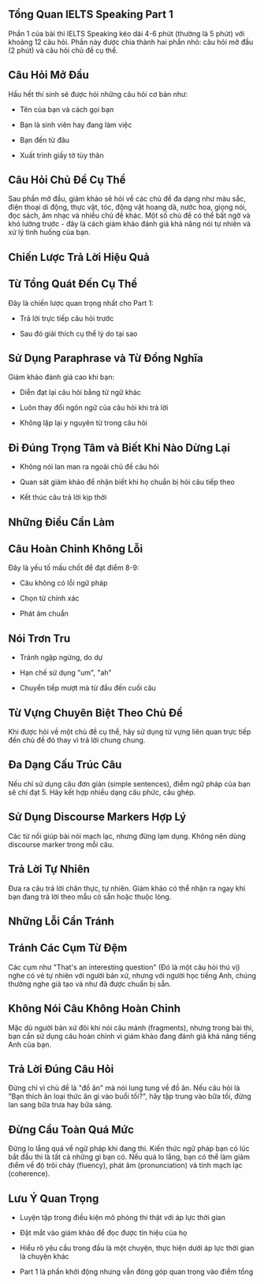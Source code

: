 ## Tổng Quan IELTS Speaking Part 1

Phần 1 của bài thi IELTS Speaking kéo dài 4-6 phút (thường là 5 phút) với khoảng 12 câu hỏi. Phần này được chia thành hai phần nhỏ: câu hỏi mở đầu (2 phút) và câu hỏi chủ đề cụ thể.

## Câu Hỏi Mở Đầu

Hầu hết thí sinh sẽ được hỏi những câu hỏi cơ bản như:

- Tên của bạn và cách gọi bạn
    
- Bạn là sinh viên hay đang làm việc
    
- Bạn đến từ đâu
    
- Xuất trình giấy tờ tùy thân
    

## Câu Hỏi Chủ Đề Cụ Thể

Sau phần mở đầu, giám khảo sẽ hỏi về các chủ đề đa dạng như màu sắc, điện thoại di động, thực vật, tóc, động vật hoang dã, nước hoa, giọng nói, đọc sách, âm nhạc và nhiều chủ đề khác. Một số chủ đề có thể bất ngờ và khó lường trước - đây là cách giám khảo đánh giá khả năng nói tự nhiên và xử lý tình huống của bạn.

## Chiến Lược Trả Lời Hiệu Quả

## Từ Tổng Quát Đến Cụ Thể

Đây là chiến lược quan trọng nhất cho Part 1:

- Trả lời trực tiếp câu hỏi trước
    
- Sau đó giải thích cụ thể lý do tại sao
    

## Sử Dụng Paraphrase và Từ Đồng Nghĩa

Giám khảo đánh giá cao khi bạn:

- Diễn đạt lại câu hỏi bằng từ ngữ khác
    
- Luôn thay đổi ngôn ngữ của câu hỏi khi trả lời
    
- Không lặp lại y nguyên từ trong câu hỏi
    

## Đi Đúng Trọng Tâm và Biết Khi Nào Dừng Lại

- Không nói lan man ra ngoài chủ đề câu hỏi
    
- Quan sát giám khảo để nhận biết khi họ chuẩn bị hỏi câu tiếp theo
    
- Kết thúc câu trả lời kịp thời
    

## Những Điều Cần Làm

## Câu Hoàn Chỉnh Không Lỗi

Đây là yếu tố mấu chốt để đạt điểm 8-9:

- Câu không có lỗi ngữ pháp
    
- Chọn từ chính xác
    
- Phát âm chuẩn
    

## Nói Trơn Tru

- Tránh ngập ngừng, do dự
    
- Hạn chế sử dụng "um", "ah"
    
- Chuyển tiếp mượt mà từ đầu đến cuối câu
    

## Từ Vựng Chuyên Biệt Theo Chủ Đề

Khi được hỏi về một chủ đề cụ thể, hãy sử dụng từ vựng liên quan trực tiếp đến chủ đề đó thay vì trả lời chung chung.

## Đa Dạng Cấu Trúc Câu

Nếu chỉ sử dụng câu đơn giản (simple sentences), điểm ngữ pháp của bạn sẽ chỉ đạt 5. Hãy kết hợp nhiều dạng câu phức, câu ghép.

## Sử Dụng Discourse Markers Hợp Lý

Các từ nối giúp bài nói mạch lạc, nhưng đừng lạm dụng. Không nên dùng discourse marker trong mỗi câu.

## Trả Lời Tự Nhiên

Đưa ra câu trả lời chân thực, tự nhiên. Giám khảo có thể nhận ra ngay khi bạn đang trả lời theo mẫu có sẵn hoặc thuộc lòng.

## Những Lỗi Cần Tránh

## Tránh Các Cụm Từ Đệm

Các cụm như "That's an interesting question" (Đó là một câu hỏi thú vị) nghe có vẻ tự nhiên với người bản xứ, nhưng với người học tiếng Anh, chúng thường nghe giả tạo và như đã được chuẩn bị sẵn.

## Không Nói Câu Không Hoàn Chỉnh

Mặc dù người bản xứ đôi khi nói câu mảnh (fragments), nhưng trong bài thi, bạn cần sử dụng câu hoàn chỉnh vì giám khảo đang đánh giá khả năng tiếng Anh của bạn.

## Trả Lời Đúng Câu Hỏi

Đừng chỉ vì chủ đề là "đồ ăn" mà nói lung tung về đồ ăn. Nếu câu hỏi là "Bạn thích ăn loại thức ăn gì vào buổi tối?", hãy tập trung vào bữa tối, đừng lan sang bữa trưa hay bữa sáng.

## Đừng Cầu Toàn Quá Mức

Đừng lo lắng quá về ngữ pháp khi đang thi. Kiến thức ngữ pháp bạn có lúc bắt đầu thi là tất cả những gì bạn có. Nếu quá lo lắng, bạn có thể làm giảm điểm về độ trôi chảy (fluency), phát âm (pronunciation) và tính mạch lạc (coherence).

## Lưu Ý Quan Trọng

- Luyện tập trong điều kiện mô phỏng thi thật với áp lực thời gian
    
- Đặt mắt vào giám khảo để đọc được tín hiệu của họ
    
- Hiểu rõ yêu cầu trong đầu là một chuyện, thực hiện dưới áp lực thời gian là chuyện khác
    
- Part 1 là phần khởi động nhưng vẫn đóng góp quan trọng vào điểm tổng